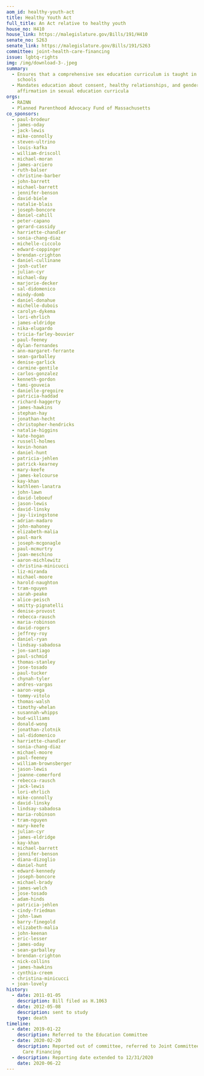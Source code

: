 ```yaml
---
aom_id: healthy-youth-act
title: Healthy Youth Act
full_title: An Act relative to healthy youth
house_no: H410
house_link: https://malegislature.gov/Bills/191/H410
senate_no: S263
senate_link: https://malegislature.gov/Bills/191/S263
committee: joint-health-care-financing
issue: lgbtq-rights
img: /img/download-3-.jpeg
summary:
  - Ensures that a comprehensive sex education curriculum is taught in public
    schools
  - Mandates education about consent, healthy relationships, and gender
    affirmation in sexual education curricula
orgs:
  - RAINN
  - Planned Parenthood Advocacy Fund of Massachusetts
co_sponsors:
  - paul-brodeur
  - james-oday
  - jack-lewis
  - mike-connolly
  - steven-ultrino
  - louis-kafka
  - william-driscoll
  - michael-moran
  - james-arciero
  - ruth-balser
  - christine-barber
  - john-barrett
  - michael-barrett
  - jennifer-benson
  - david-biele
  - natalie-blais
  - joseph-boncore
  - daniel-cahill
  - peter-capano
  - gerard-cassidy
  - harriette-chandler
  - sonia-chang-diaz
  - michelle-ciccolo
  - edward-coppinger
  - brendan-crighton
  - daniel-cullinane
  - josh-cutler
  - julian-cyr
  - michael-day
  - marjorie-decker
  - sal-didomenico
  - mindy-domb
  - daniel-donahue
  - michelle-dubois
  - carolyn-dykema
  - lori-ehrlich
  - james-eldridge
  - nika-elugardo
  - tricia-farley-bouvier
  - paul-feeney
  - dylan-fernandes
  - ann-margaret-ferrante
  - sean-garballey
  - denise-garlick
  - carmine-gentile
  - carlos-gonzalez
  - kenneth-gordon
  - tami-gouveia
  - danielle-gregoire
  - patricia-haddad
  - richard-haggerty
  - james-hawkins
  - stephan-hay
  - jonathan-hecht
  - christopher-hendricks
  - natalie-higgins
  - kate-hogan
  - russell-holmes
  - kevin-honan
  - daniel-hunt
  - patricia-jehlen
  - patrick-kearney
  - mary-keefe
  - james-kelcourse
  - kay-khan
  - kathleen-lanatra
  - john-lawn
  - david-leboeuf
  - jason-lewis
  - david-linsky
  - jay-livingstone
  - adrian-madaro
  - john-mahoney
  - elizabeth-malia
  - paul-mark
  - joseph-mcgonagle
  - paul-mcmurtry
  - joan-meschino
  - aaron-michlewitz
  - christina-minicucci
  - liz-miranda
  - michael-moore
  - harold-naughton
  - tram-nguyen
  - sarah-peake
  - alice-peisch
  - smitty-pignatelli
  - denise-provost
  - rebecca-rausch
  - maria-robinson
  - david-rogers
  - jeffrey-roy
  - daniel-ryan
  - lindsay-sabadosa
  - jon-santiago
  - paul-schmid
  - thomas-stanley
  - jose-tosado
  - paul-tucker
  - chynah-tyler
  - andres-vargas
  - aaron-vega
  - tommy-vitolo
  - thomas-walsh
  - timothy-whelan
  - susannah-whipps
  - bud-williams
  - donald-wong
  - jonathan-zlotnik
  - sal-didomenico
  - harriette-chandler
  - sonia-chang-diaz
  - michael-moore
  - paul-feeney
  - william-brownsberger
  - jason-lewis
  - joanne-comerford
  - rebecca-rausch
  - jack-lewis
  - lori-ehrlich
  - mike-connolly
  - david-linsky
  - lindsay-sabadosa
  - maria-robinson
  - tram-nguyen
  - mary-keefe
  - julian-cyr
  - james-eldridge
  - kay-khan
  - michael-barrett
  - jennifer-benson
  - diana-dizoglio
  - daniel-hunt
  - edward-kennedy
  - joseph-boncore
  - michael-brady
  - james-welch
  - jose-tosado
  - adam-hinds
  - patricia-jehlen
  - cindy-friedman
  - john-lawn
  - barry-finegold
  - elizabeth-malia
  - john-keenan
  - eric-lesser
  - james-oday
  - sean-garballey
  - brendan-crighton
  - nick-collins
  - james-hawkins
  - cynthia-creem
  - christina-minicucci
  - joan-lovely
history:
  - date: 2011-01-05
    description: Bill filed as H.1063
  - date: 2012-05-08
    description: sent to study
    type: death
timeline:
  - date: 2019-01-22
    description: Referred to the Education Committee
  - date: 2020-02-20
    description: Reported out of committee, referred to Joint Committee on Health
      Care Financing
  - description: Reporting date extended to 12/31/2020
    date: 2020-06-22
---
```


